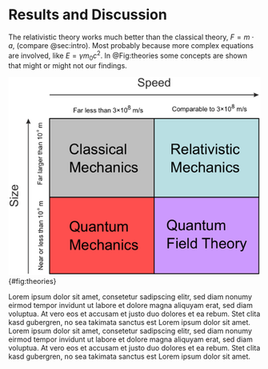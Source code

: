 
# Results and Discussion

The relativistic theory works much better than the classical theory, $F=m\cdot a$, (compare @sec:intro). Most probably because more complex equations are involved, like $E=\gamma m_0c^2$.
In @Fig:theories some concepts are shown that might or might not our findings.

![Some theories. Credit: Wikipedia.](../fig/theories.png){#fig:theories}

Lorem ipsum dolor sit amet, consetetur sadipscing elitr, sed diam nonumy eirmod tempor invidunt ut labore et dolore magna aliquyam erat, sed diam voluptua. At vero eos et accusam et justo duo dolores et ea rebum. Stet clita kasd gubergren, no sea takimata sanctus est Lorem ipsum dolor sit amet. Lorem ipsum dolor sit amet, consetetur sadipscing elitr, sed diam nonumy eirmod tempor invidunt ut labore et dolore magna aliquyam erat, sed diam voluptua. At vero eos et accusam et justo duo dolores et ea rebum. Stet clita kasd gubergren, no sea takimata sanctus est Lorem ipsum dolor sit amet.
